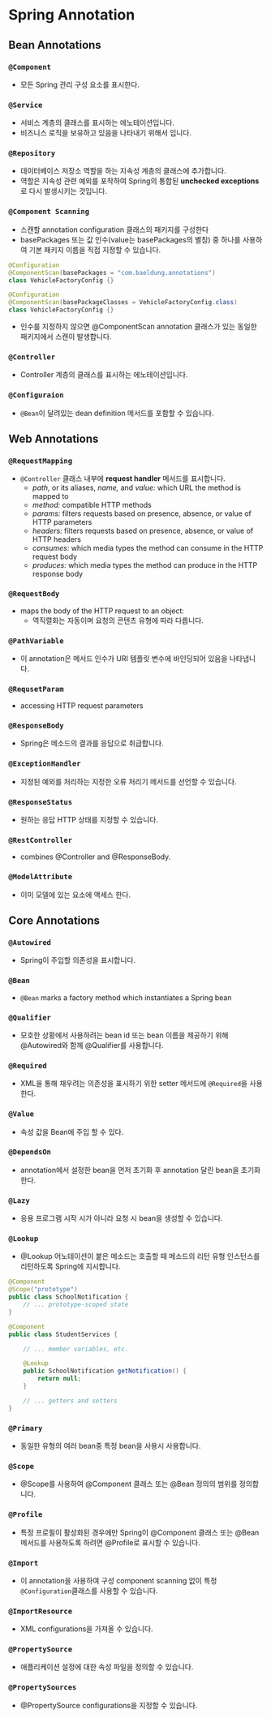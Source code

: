 # Spring Annotation

## Bean Annotations

### `@Component`

* 모든 Spring 관리 구성 요소를 표시한다.

### `@Service`&#x20;

* 서비스 계층의 클래스를 표시하는 에노테이션입니다.
* 비즈니스 로직을 보유하고 있음을 나타내기 위해서 입니다.

### `@Repository`

* 데이터베이스 저장소 역할을 하는 지속성 계층의 클래스에 추가합니다.
* 역할은 지속성 관련 예외를 포착하여 Spring의 통합된 **unchecked exceptions**로 다시 발생시키는 것입니다.

### `@Component Scanning`

* 스캔할 annotation configuration 클래스의 패키지를 구성한다
* basePackages 또는 값 인수(value는 basePackages의 별칭) 중 하나를 사용하여 기본 패키지 이름을 직접 지정할 수 있습니다.&#x20;

```java
@Configuration
@ComponentScan(basePackages = "com.baeldung.annotations")
class VehicleFactoryConfig {}

@Configuration
@ComponentScan(basePackageClasses = VehicleFactoryConfig.class)
class VehicleFactoryConfig {}
```

* 인수를 지정하지 않으면 @ComponentScan annotation 클래스가 있는 동일한 패키지에서 스캔이 발생합니다.

### `@Controller`

* Controller 계층의 클래스를 표시하는 에노테이션입니다.

### `@Configuraion`

* `@Bean`이 달려있는 dean definition 메서드를 포함할 수 있습니다.

## Web Annotations

### `@RequestMapping`

* `@Controller` 클래스 내부에 **request handler** 메서드를 표시합니다.
  * _path,_ or its aliases, _name,_ and _value:_ which URL the method is mapped to
  * _method:_ compatible HTTP methods
  * _params:_ filters requests based on presence, absence, or value of HTTP parameters
  * _headers:_ filters requests based on presence, absence, or value of HTTP headers
  * _consumes:_ which media types the method can consume in the HTTP request body
  * _produces:_ which media types the method can produce in the HTTP response body

### `@RequestBody`

* maps the body of the HTTP request to an object:
  * 역직렬화는 자동이며 요청의 콘텐츠 유형에 따라 다릅니다.

### `@PathVariable`

* 이 annotation은 메서드 인수가 URI 템플릿 변수에 바인딩되어 있음을 나타냅니다.

### `@RequsetParam`

* accessing HTTP request parameters

### `@ResponseBody`

* Spring은 메소드의 결과를 응답으로 취급합니다.

### `@ExceptionHandler`

* 지정된 예외를 처리하는 지정한 오류 처리기 메서드를 선언할 수 있습니다.

### `@ResponseStatus`

* 원하는 응답 HTTP 상태를 지정할 수 있습니다.

### `@RestController`

* combines @Controller and @ResponseBody.

### `@ModelAttribute`

* 이미 모델에 있는 요소에 액세스 한다.

## Core Annotations

### `@Autowired`

* Spring이 주입할 의존성을 표시합니다.

### `@Bean`

* `@Bean` marks a factory method which instantiates a Spring bean

### `@Qualifier`

* 모호한 상황에서 사용하려는 bean id 또는 bean 이름을 제공하기 위해 @Autowired와 함께 @Qualifier를 사용합니다.

### `@Required`

* XML을 통해 채우려는 의존성을 표시하기 위한 setter 메서드에 `@Required`을 사용한다.

### `@Value`

* 속성 값을 Bean에 주입 할 수 있다.

### `@DependsOn`

* annotation에서 설정한 bean을 먼저 초기화 후 annotation 달린 bean을 초기화한다.

### `@Lazy`

* 응용 프로그램 시작 시가 아니라 요청 시 bean을 생성할 수 있습니다.

### `@Lookup`

* @Lookup 어노테이션이 붙은 메소드는 호출할 때 메소드의 리턴 유형 인스턴스를 리턴하도록 Spring에 지시합니다.

```java
@Component
@Scope("prototype")
public class SchoolNotification {
    // ... prototype-scoped state
}
```

```java
@Component
public class StudentServices {

    // ... member variables, etc.

    @Lookup
    public SchoolNotification getNotification() {
        return null;
    }

    // ... getters and setters
}
```

### `@Primary`

* 동일한 유형의 여러 bean중 특정 bean을 사용시 사용합니다.

### `@Scope`

* @Scope를 사용하여 @Component 클래스 또는 @Bean 정의의 범위를 정의합니다.

### `@Profile`

* 특정 프로필이 활성화된 경우에만 Spring이 @Component 클래스 또는 @Bean 메서드를 사용하도록 하려면 @Profile로 표시할 수 있습니다.

### `@Import`

* 이 annotation을 사용하여 구성 component scanning 없이 특정 `@Configuration`클래스를 사용할 수 있습니다.

### `@ImportResource`

* XML configurations을 가져올 수 있습니다.

### `@PropertySource`

* 애플리케이션 설정에 대한 속성 파일을 정의할 수 있습니다.

### `@PropertySources`

* @PropertySource configurations을 지정할 수 있습니다.





